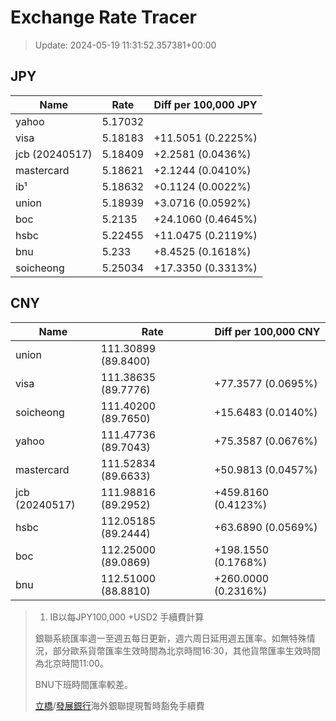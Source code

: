 # Exchange Rate Tracer

> Update: 2024-05-19 11:31:52.357381+00:00

## JPY

| Name           |    Rate | Diff per 100,000 JPY   |
|----------------|---------|------------------------|
| yahoo          | 5.17032 |                        |
| visa           | 5.18183 | +11.5051 (0.2225%)     |
| jcb (20240517) | 5.18409 | +2.2581 (0.0436%)      |
| mastercard     | 5.18621 | +2.1244 (0.0410%)      |
| ib¹            | 5.18632 | +0.1124 (0.0022%)      |
| union          | 5.18939 | +3.0716 (0.0592%)      |
| boc            | 5.2135  | +24.1060 (0.4645%)     |
| hsbc           | 5.22455 | +11.0475 (0.2119%)     |
| bnu            | 5.233   | +8.4525 (0.1618%)      |
| soicheong      | 5.25034 | +17.3350 (0.3313%)     |

## CNY

| Name           | Rate                | Diff per 100,000 CNY   |
|----------------|---------------------|------------------------|
| union          | 111.30899	(89.8400) |                        |
| visa           | 111.38635	(89.7776) | +77.3577 (0.0695%)     |
| soicheong      | 111.40200	(89.7650) | +15.6483 (0.0140%)     |
| yahoo          | 111.47736	(89.7043) | +75.3587 (0.0676%)     |
| mastercard     | 111.52834	(89.6633) | +50.9813 (0.0457%)     |
| jcb (20240517) | 111.98816	(89.2952) | +459.8160 (0.4123%)    |
| hsbc           | 112.05185	(89.2444) | +63.6890 (0.0569%)     |
| boc            | 112.25000	(89.0869) | +198.1550 (0.1768%)    |
| bnu            | 112.51000	(88.8810) | +260.0000 (0.2316%)    |


> 1. IB以每JPY100,000 +USD2 手續費計算
>
> 銀聯系統匯率週一至週五每日更新，週六周日延用週五匯率。如無特殊情況，部分歐系貨幣匯率生效時間為北京時間16:30，其他貨幣匯率生效時間為北京時間11:00。
>
> BNU下班時間匯率較差。
>
> [立橋](https://www.wlbank.com.mo/uploads/ueditor/file/20181211/1544536513900230.pdf)/[發展銀行](https://www.mdb.com.mo/Service_Charges_20230728.pdf)海外銀聯提現暫時豁免手續費

